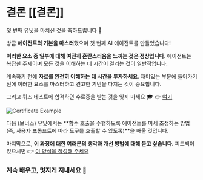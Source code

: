 # 결론 [[결론]]

첫 번째 유닛을 마치신 것을 축하드립니다 🥳

방금 **에이전트의 기본을 마스터**했으며 첫 번째 AI 에이전트를 만들었습니다!

**이러한 요소 중 일부에 대해 여전히 혼란스러움을 느끼는 것은 정상입니다**. 에이전트는 복잡한 주제이며 모든 것을 이해하는 데 시간이 걸리는 것이 일반적입니다.

계속하기 전에 **자료를 완전히 이해하는 데 시간을 투자하세요**. 재미있는 부분에 들어가기 전에 이러한 요소를 마스터하고 견고한 기반을 다지는 것이 중요합니다.

그리고 퀴즈 테스트에 합격하면 수료증을 받는 것을 잊지 마세요 🎓 👉 [여기](https://huggingface.co/spaces/agents-course/unit1-certification-app)

<img src="https://huggingface.co/datasets/agents-course/course-images/resolve/main/en/unit1/certificate-example.jpg" alt="Certificate Example"/>

다음 (보너스) 유닛에서는 **함수 호출을 수행하도록 에이전트를 미세 조정하는 방법(즉, 사용자 프롬프트에 따라 도구를 호출할 수 있도록)**을 배울 것입니다.

마지막으로, **이 과정에 대한 여러분의 생각과 개선 방법에 대해 듣고 싶습니다**. 피드백이 있으시면 👉 [이 양식을 작성해 주세요](https://docs.google.com/forms/d/e/1FAIpQLSe9VaONn0eglax0uTwi29rIn4tM7H2sYmmybmG5jJNlE5v0xA/viewform?usp=dialog)

### 계속 배우고, 멋지게 지내세요 🤗